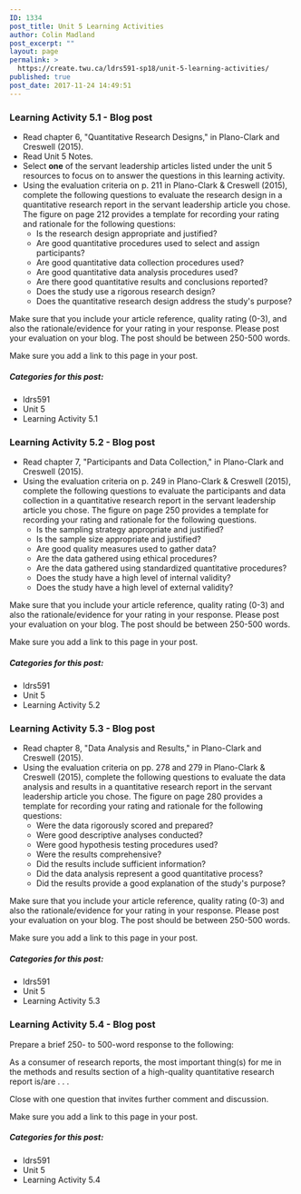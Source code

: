 ```yaml
---
ID: 1334
post_title: Unit 5 Learning Activities
author: Colin Madland
post_excerpt: ""
layout: page
permalink: >
  https://create.twu.ca/ldrs591-sp18/unit-5-learning-activities/
published: true
post_date: 2017-11-24 14:49:51
---
```

<h3>Learning Activity 5.1 - Blog post</h3>

<ul>
<li>Read chapter 6, "Quantitative Research Designs," in Plano-Clark and Creswell (2015).</li>
<li>Read Unit 5 Notes.</li>
<li>Select <strong>one</strong> of the servant leadership articles listed under the unit 5 resources to focus on to answer the questions in this learning activity.</li>
<li>Using the evaluation criteria on p. 211 in Plano-Clark &amp; Creswell (2015), complete the following questions to evaluate the research design in a quantitative research report in the servant leadership article you chose. The figure on page 212 provides a template for recording your rating and rationale for the following questions:

<ul>
<li>Is the research design appropriate and justified?</li>
<li>Are good quantitative procedures used to select and assign participants?</li>
<li>Are good quantitative data collection procedures used?</li>
<li>Are good quantitative data analysis procedures used?</li>
<li>Are there good quantitative results and conclusions reported?</li>
<li>Does the study use a rigorous research design?</li>
<li>Does the quantitative research design address the study's purpose?</li>
</ul></li>
</ul>

Make sure that you include your article reference, quality rating (0-3), and also the rationale/evidence for your rating in your response.  Please post your evaluation on your blog.  The post should be between 250-500 words.

Make sure you add a link to this page in your post.

<h5>Categories for this post:</h5>

<ul>
<li>ldrs591</li>
<li>Unit 5</li>
<li>Learning Activity 5.1</li>
</ul>

<h3>Learning Activity 5.2 - Blog post</h3>

<ul>
<li>Read chapter 7, "Participants and Data Collection," in Plano-Clark and Creswell (2015).</li>
<li>Using the evaluation criteria on p. 249 in Plano-Clark &amp; Creswell (2015), complete the following questions to evaluate the participants and data collection in a quantitative research report in the servant leadership article you chose. The figure on page 250 provides a template for recording your rating and rationale for the following questions.

<ul>
<li>Is the sampling strategy appropriate and justified?</li>
<li>Is the sample size appropriate and justified?</li>
<li>Are good quality measures used to gather data?</li>
<li>Are the data gathered using ethical procedures?</li>
<li>Are the data gathered using standardized quantitative procedures?</li>
<li>Does the study have a high level of internal validity?</li>
<li>Does the study have a high level of external validity?</li>
</ul></li>
</ul>

Make sure that you include your article reference, quality rating (0-3) and also the rationale/evidence for your rating in your response.  Please post your evaluation on your blog. The post should be between 250-500 words.

Make sure you add a link to this page in your post.

<h5>Categories for this post:</h5>

<ul>
<li>ldrs591</li>
<li>Unit 5</li>
<li>Learning Activity 5.2</li>
</ul>

<h3>Learning Activity 5.3 - Blog post</h3>

<ul>
<li>Read chapter 8, "Data Analysis and Results," in Plano-Clark and Creswell (2015).</li>
<li>Using the evaluation criteria on pp. 278 and 279 in Plano-Clark &amp; Creswell (2015), complete the following questions to evaluate the data analysis and results in a quantitative research report in the servant leadership article you chose. The figure on page 280 provides a template for recording your rating and rationale for the following questions:

<ul>
<li>Were the data rigorously scored and prepared?</li>
<li>Were good descriptive analyses conducted?</li>
<li>Were good hypothesis testing procedures used?</li>
<li>Were the results comprehensive?</li>
<li>Did the results include sufficient information?</li>
<li>Did the data analysis represent a good quantitative process?</li>
<li>Did the results provide a good explanation of the study's purpose?</li>
</ul></li>
</ul>

Make sure that you include your article reference, quality rating (0-3) and also the rationale/evidence for your rating in your response.  Please post your evaluation on your blog. The post should be between 250-500 words.

Make sure you add a link to this page in your post.

<h5>Categories for this post:</h5>

<ul>
<li>ldrs591</li>
<li>Unit 5</li>
<li>Learning Activity 5.3</li>
</ul>

<h3>Learning Activity 5.4 - Blog post</h3>

Prepare a brief 250- to 500-word response to the following:

As a consumer of research reports, the most important thing(s) for me in the methods and results section of a high-quality quantitative research report is/are . . .

Close with one question that invites further comment and discussion.

Make sure you add a link to this page in your post.

<h5>Categories for this post:</h5>

<ul>
<li>ldrs591</li>
<li>Unit 5</li>
<li>Learning Activity 5.4</li>
</ul>